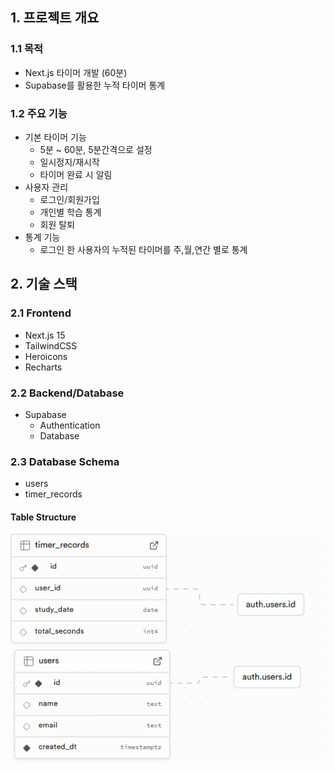 ## 1. 프로젝트 개요

### 1.1 목적
- Next.js 타이머 개발 (60분)
- Supabase를 활용한 누적 타이머 통계

### 1.2 주요 기능
- 기본 타이머 기능 
    - 5분 ~ 60분, 5분간격으로 설정
    - 일시정지/재시작
    - 타이머 완료 시 알림
- 사용자 관리
    - 로그인/회원가입
    - 개인별 학습 통계
    - 회원 탈퇴
- 통계 기능
    - 로그인 한 사용자의 누적된 타이머를 주,월,연간 별로 통계

## 2. 기술 스택

### 2.1 Frontend
- Next.js 15
- TailwindCSS
- Heroicons
- Recharts

### 2.2 Backend/Database
- Supabase
    - Authentication
    - Database

### 2.3 Database Schema 
- users
- timer_records

#### Table Structure
![Timer Table Structure](./image/schema.png)